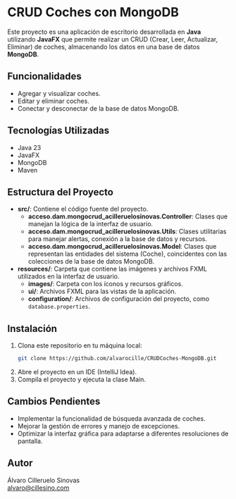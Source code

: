 # CRUD Coches con MongoDB
Este proyecto es una aplicación de escritorio desarrollada en **Java** utilizando **JavaFX** que permite realizar un CRUD (Crear, Leer, Actualizar, Eliminar) de coches, almacenando los datos en una base de datos **MongoDB**.

## Funcionalidades

- Agregar y visualizar coches.
- Editar y eliminar coches.
- Conectar y desconectar de la base de datos MongoDB.

## Tecnologías Utilizadas

- Java 23
- JavaFX
- MongoDB
- Maven

## Estructura del Proyecto

- **src/**: Contiene el código fuente del proyecto.
   - **acceso.dam.mongocrud_acilleruelosinovas.Controller**: Clases que manejan la lógica de la interfaz de usuario.
   - **acceso.dam.mongocrud_acilleruelosinovas.Utils**: Clases utilitarias para manejar alertas, conexión a la base de datos y recursos.
   - **acceso.dam.mongocrud_acilleruelosinovas.Model**: Clases que representan las entidades del sistema (Coche), coincidentes con las colecciones de la base de datos MongoDB.
- **resources/**: Carpeta que contiene las imágenes y archivos FXML utilizados en la interfaz de usuario.
   - **images/**: Carpeta con los íconos y recursos gráficos.
   - **ui/**: Archivos FXML para las vistas de la aplicación.
   - **configuration/**: Archivos de configuración del proyecto, como `database.properties`.

## Instalación

1. Clona este repositorio en tu máquina local:
   ```bash
   git clone https://github.com/alvarocille/CRUDCoches-MongoDB.git
2. Abre el proyecto en un IDE (IntelliJ Idea).
3. Compila el proyecto y ejecuta la clase Main.

## Cambios Pendientes
- Implementar la funcionalidad de búsqueda avanzada de coches.
- Mejorar la gestión de errores y manejo de excepciones.
- Optimizar la interfaz gráfica para adaptarse a diferentes resoluciones de pantalla.

## Autor

Álvaro Cilleruelo Sinovas   
alvaro@cillesino.com
